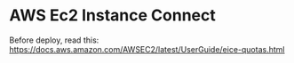 # AWS Ec2 Instance Connect

Before deploy, read this: <https://docs.aws.amazon.com/AWSEC2/latest/UserGuide/eice-quotas.html>
